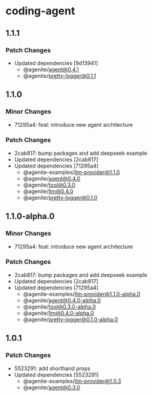 # coding-agent

## 1.1.1

### Patch Changes

- Updated dependencies [9d13941]
  - @agenite/agent@0.4.1
  - @agenite/pretty-logger@0.1.1

## 1.1.0

### Minor Changes

- 71295a4: feat: introduce new agent architecture

### Patch Changes

- 2cab817: bump packages and add deepseek example
- Updated dependencies [2cab817]
- Updated dependencies [71295a4]
  - @agenite-examples/llm-provider@1.1.0
  - @agenite/agent@0.4.0
  - @agenite/tool@0.3.0
  - @agenite/llm@0.4.0
  - @agenite/pretty-logger@0.1.0

## 1.1.0-alpha.0

### Minor Changes

- 71295a4: feat: introduce new agent architecture

### Patch Changes

- 2cab817: bump packages and add deepseek example
- Updated dependencies [2cab817]
- Updated dependencies [71295a4]
  - @agenite-examples/llm-provider@1.1.0-alpha.0
  - @agenite/agent@0.4.0-alpha.0
  - @agenite/tool@0.3.0-alpha.0
  - @agenite/llm@0.4.0-alpha.0
  - @agenite/pretty-logger@0.1.0-alpha.0

## 1.0.1

### Patch Changes

- 5523291: add shorthand props
- Updated dependencies [5523291]
  - @agenite-examples/llm-provider@1.0.3
  - @agenite/agent@0.3.0
